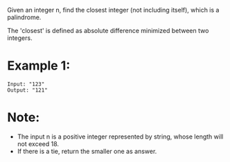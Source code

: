 Given an integer n, find the closest integer (not including itself), which is a palindrome.

The 'closest' is defined as absolute difference minimized between two integers.

# Example 1:
```
Input: "123"
Output: "121"
```
# Note:
- The input n is a positive integer represented by string, whose length will not exceed 18.
- If there is a tie, return the smaller one as answer.